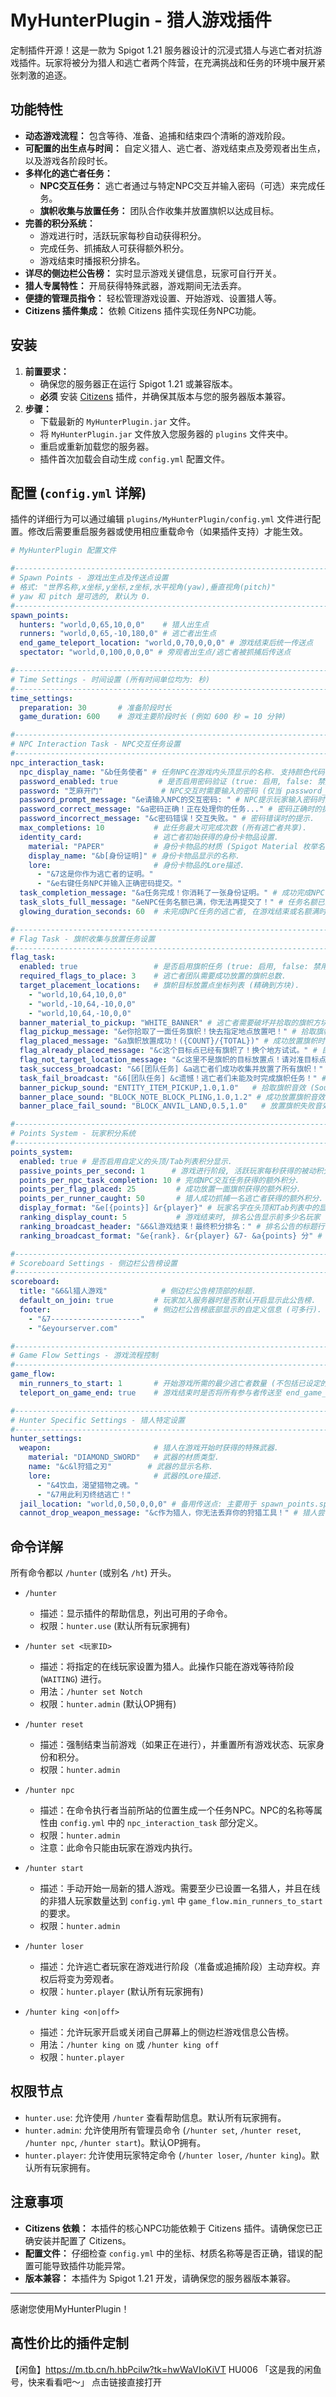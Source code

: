 # MyHunterPlugin - 猎人游戏插件

定制插件开源！这是一款为 Spigot 1.21 服务器设计的沉浸式猎人与逃亡者对抗游戏插件。玩家将被分为猎人和逃亡者两个阵营，在充满挑战和任务的环境中展开紧张刺激的追逐。

## 功能特性

*   **动态游戏流程：** 包含等待、准备、追捕和结束四个清晰的游戏阶段。
*   **可配置的出生点与时间：** 自定义猎人、逃亡者、游戏结束点及旁观者出生点，以及游戏各阶段时长。
*   **多样化的逃亡者任务：**
    *   **NPC交互任务：** 逃亡者通过与特定NPC交互并输入密码（可选）来完成任务。
    *   **旗帜收集与放置任务：** 团队合作收集并放置旗帜以达成目标。
*   **完善的积分系统：**
    *   游戏进行时，活跃玩家每秒自动获得积分。
    *   完成任务、抓捕敌人可获得额外积分。
    *   游戏结束时播报积分排名。
*   **详尽的侧边栏公告榜：** 实时显示游戏关键信息，玩家可自行开关。
*   **猎人专属特性：** 开局获得特殊武器，游戏期间无法丢弃。
*   **便捷的管理员指令：** 轻松管理游戏设置、开始游戏、设置猎人等。
*   **Citizens 插件集成：** 依赖 Citizens 插件实现任务NPC功能。

## 安装

1.  **前置要求：**
    *   确保您的服务器正在运行 Spigot 1.21 或兼容版本。
    *   **必须** 安装 [Citizens](https://www.spigotmc.org/resources/citizens.13811/) 插件，并确保其版本与您的服务器版本兼容。
2.  **步骤：**
    *   下载最新的 `MyHunterPlugin.jar` 文件。
    *   将 `MyHunterPlugin.jar` 文件放入您服务器的 `plugins` 文件夹中。
    *   重启或重新加载您的服务器。
    *   插件首次加载会自动生成 `config.yml` 配置文件。

## 配置 (`config.yml` 详解)

插件的详细行为可以通过编辑 `plugins/MyHunterPlugin/config.yml` 文件进行配置。修改后需要重启服务器或使用相应重载命令（如果插件支持）才能生效。

```yaml
# MyHunterPlugin 配置文件

#-------------------------------------------------------------------------------
# Spawn Points - 游戏出生点及传送点设置
# 格式: "世界名称,x坐标,y坐标,z坐标,水平视角(yaw),垂直视角(pitch)"
# yaw 和 pitch 是可选的, 默认为 0.
#-------------------------------------------------------------------------------
spawn_points:
  hunters: "world,0,65,10,0,0"    # 猎人出生点
  runners: "world,0,65,-10,180,0" # 逃亡者出生点
  end_game_teleport_location: "world,0,70,0,0,0" # 游戏结束后统一传送点
  spectator: "world,0,100,0,0,0" # 旁观者出生点/逃亡者被抓捕后传送点

#-------------------------------------------------------------------------------
# Time Settings - 时间设置 (所有时间单位均为: 秒)
#-------------------------------------------------------------------------------
time_settings:
  preparation: 30       # 准备阶段时长
  game_duration: 600    # 游戏主要阶段时长 (例如 600 秒 = 10 分钟)

#-------------------------------------------------------------------------------
# NPC Interaction Task - NPC交互任务设置
#-------------------------------------------------------------------------------
npc_interaction_task:
  npc_display_name: "&b任务使者" # 任务NPC在游戏内头顶显示的名称. 支持颜色代码.
  password_enabled: true         # 是否启用密码验证 (true: 启用, false: 禁用).
  password: "芝麻开门"             # NPC交互时需要输入的密码 (仅当 password_enabled 为 true 时生效).
  password_prompt_message: "&e请输入NPC的交互密码: " # NPC提示玩家输入密码时的消息.
  password_correct_message: "&a密码正确！正在处理你的任务..." # 密码正确时的提示.
  password_incorrect_message: "&c密码错误！交互失败。" # 密码错误时的提示.
  max_completions: 10           # 此任务最大可完成次数 (所有逃亡者共享).
  identity_card:                # 逃亡者初始获得的身份卡物品设置.
    material: "PAPER"           # 身份卡物品的材质 (Spigot Material 枚举名).
    display_name: "&b[身份证明]" # 身份卡物品显示的名称.
    lore:                       # 身份卡物品的Lore描述.
      - "&7这是你作为逃亡者的证明。"
      - "&e右键任务NPC并输入正确密码提交。"
  task_completion_message: "&a任务完成！你消耗了一张身份证明。" # 成功完成NPC任务时的提示.
  task_slots_full_message: "&eNPC任务名额已满，你无法再提交了！" # 任务名额已满时的提示.
  glowing_duration_seconds: 60  # 未完成NPC任务的逃亡者, 在游戏结束或名额满时, 获得发光效果的持续时间 (秒).

#-------------------------------------------------------------------------------
# Flag Task - 旗帜收集与放置任务设置
#-------------------------------------------------------------------------------
flag_task:
  enabled: true                 # 是否启用旗帜任务 (true: 启用, false: 禁用).
  required_flags_to_place: 3    # 逃亡者团队需要成功放置的旗帜总数.
  target_placement_locations:   # 旗帜目标放置点坐标列表 (精确到方块).
    - "world,10,64,10,0,0"
    - "world,-10,64,-10,0,0"
    - "world,10,64,-10,0,0"
  banner_material_to_pickup: "WHITE_BANNER" # 逃亡者需要破坏并拾取的旗帜方块的材质类型.
  flag_pickup_message: "&e你拾取了一面任务旗帜！快去指定地点放置吧！" # 拾取旗帜时的提示.
  flag_placed_message: "&a旗帜放置成功！({COUNT}/{TOTAL})" # 成功放置旗帜时的提示 ({COUNT} 当前数, {TOTAL} 总数).
  flag_already_placed_message: "&c这个目标点已经有旗帜了！换个地方试试。" # 目标点已有旗帜时的提示.
  flag_not_target_location_message: "&c这里不是旗帜的目标放置点！请对准目标点右键。" # 非目标点放置时的提示.
  task_success_broadcast: "&6[团队任务] &a逃亡者们成功收集并放置了所有旗帜！" # 旗帜任务完成时的全服广播.
  task_fail_broadcast: "&6[团队任务] &c遗憾！逃亡者们未能及时完成旗帜任务！" # 旗帜任务失败时的全服广播.
  banner_pickup_sound: "ENTITY_ITEM_PICKUP,1.0,1.0"   # 拾取旗帜音效 (SoundName,Volume,Pitch).
  banner_place_sound: "BLOCK_NOTE_BLOCK_PLING,1.0,1.2" # 成功放置旗帜音效.
  banner_place_fail_sound: "BLOCK_ANVIL_LAND,0.5,1.0"   # 放置旗帜失败音效.

#-------------------------------------------------------------------------------
# Points System - 玩家积分系统
#-------------------------------------------------------------------------------
points_system:
  enabled: true # 是否启用自定义的头顶/Tab列表积分显示.
  passive_points_per_second: 1      # 游戏进行阶段, 活跃玩家每秒获得的被动积分.
  points_per_npc_task_completion: 10 # 完成NPC交互任务获得的额外积分.
  points_per_flag_placed: 25         # 成功放置一面旗帜获得的额外积分.
  points_per_runner_caught: 50       # 猎人成功抓捕一名逃亡者获得的额外积分.
  display_format: "&e[{points}] &r{player}" # 玩家名字在头顶和Tab列表中的显示格式. {player} 玩家名, {points} 总积分.
  ranking_display_count: 5           # 游戏结束时, 排名公告显示前多少名玩家 (设为0或负数则显示所有参与者).
  ranking_broadcast_header: "&6&l游戏结束！最终积分排名：" # 排名公告的标题行.
  ranking_broadcast_format: "&e{rank}. &r{player} &7- &a{points} 分" # 每行排名的格式. {rank}名次, {player}玩家名, {points}积分.

#-------------------------------------------------------------------------------
# Scoreboard Settings - 侧边栏公告榜设置
#-------------------------------------------------------------------------------
scoreboard:
  title: "&6&l猎人游戏"            # 侧边栏公告榜顶部的标题.
  default_on_join: true         # 玩家加入服务器时是否默认开启显示此公告榜.
  footer:                       # 侧边栏公告榜底部显示的自定义信息 (可多行).
    - "&7--------------------"
    - "&eyourserver.com"

#-------------------------------------------------------------------------------
# Game Flow Settings - 游戏流程控制
#-------------------------------------------------------------------------------
game_flow:
  min_runners_to_start: 1       # 开始游戏所需的最少逃亡者数量 (不包括已设定的猎人).
  teleport_on_game_end: true    # 游戏结束时是否将所有参与者传送至 end_game_teleport_location.

#-------------------------------------------------------------------------------
# Hunter Specific Settings - 猎人特定设置
#-------------------------------------------------------------------------------
hunter_settings:
  weapon:                       # 猎人在游戏开始时获得的特殊武器.
    material: "DIAMOND_SWORD"   # 武器的材质类型.
    name: "&c&l狩猎之刃"        # 武器的显示名称.
    lore:                       # 武器的Lore描述.
      - "&4饮血，渴望猎物之魂。"
      - "&7用此利刃终结逃亡！"
  jail_location: "world,0,50,0,0,0" # 备用传送点: 主要用于 spawn_points.spectator 未配置时, 逃亡者被抓捕后的传送地点.
  cannot_drop_weapon_message: "&c作为猎人，你无法丢弃你的狩猎工具！" # 猎人尝试丢弃特殊武器时的提示信息.
```

## 命令详解

所有命令都以 `/hunter` (或别名 `/ht`) 开头。

*   `/hunter`
    *   描述：显示插件的帮助信息，列出可用的子命令。
    *   权限：`hunter.use` (默认所有玩家拥有)

*   `/hunter set <玩家ID>`
    *   描述：将指定的在线玩家设置为猎人。此操作只能在游戏等待阶段 (`WAITING`) 进行。
    *   用法：`/hunter set Notch`
    *   权限：`hunter.admin` (默认OP拥有)

*   `/hunter reset`
    *   描述：强制结束当前游戏（如果正在进行），并重置所有游戏状态、玩家身份和积分。
    *   权限：`hunter.admin`

*   `/hunter npc`
    *   描述：在命令执行者当前所站的位置生成一个任务NPC。NPC的名称等属性由 `config.yml` 中的 `npc_interaction_task` 部分定义。
    *   权限：`hunter.admin`
    *   注意：此命令只能由玩家在游戏内执行。

*   `/hunter start`
    *   描述：手动开始一局新的猎人游戏。需要至少已设置一名猎人，并且在线的非猎人玩家数量达到 `config.yml` 中 `game_flow.min_runners_to_start` 的要求。
    *   权限：`hunter.admin`

*   `/hunter loser`
    *   描述：允许逃亡者玩家在游戏进行阶段（准备或追捕阶段）主动弃权。弃权后将变为旁观者。
    *   权限：`hunter.player` (默认所有玩家拥有)

*   `/hunter king <on|off>`
    *   描述：允许玩家开启或关闭自己屏幕上的侧边栏游戏信息公告榜。
    *   用法：`/hunter king on` 或 `/hunter king off`
    *   权限：`hunter.player`

## 权限节点

*   `hunter.use`: 允许使用 `/hunter` 查看帮助信息。默认所有玩家拥有。
*   `hunter.admin`: 允许使用所有管理员命令 (`/hunter set`, `/hunter reset`, `/hunter npc`, `/hunter start`)。默认OP拥有。
*   `hunter.player`: 允许使用玩家特定命令 (`/hunter loser`, `/hunter king`)。默认所有玩家拥有。

## 注意事项

*   **Citizens 依赖：** 本插件的核心NPC功能依赖于 Citizens 插件。请确保您已正确安装并配置了 Citizens。
*   **配置文件：** 仔细检查 `config.yml` 中的坐标、材质名称等是否正确，错误的配置可能导致插件功能异常。
*   **版本兼容：** 本插件为 Spigot 1.21 开发，请确保您的服务器版本兼容。

---

感谢您使用MyHunterPlugin！

## 高性价比的插件定制
【闲鱼】https://m.tb.cn/h.hbPcilw?tk=hwWaVIoKiVT HU006 「这是我的闲鱼号，快来看看吧～」
点击链接直接打开
